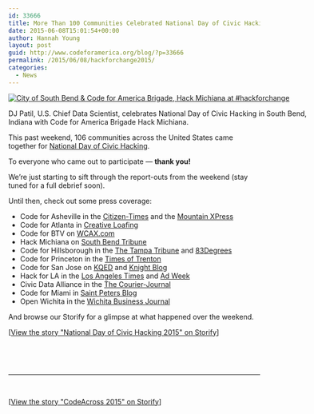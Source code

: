 ```yaml
---
id: 33666
title: More Than 100 Communities Celebrated National Day of Civic Hacking!
date: 2015-06-08T15:01:54+00:00
author: Hannah Young
layout: post
guid: http://www.codeforamerica.org/blog/?p=33666
permalink: /2015/06/08/hackforchange2015/
categories:
  - News
---
```

<div id="attachment_33672" style="width: 610px" class="wp-caption aligncenter">
  <a href="http://www.codeforamerica.org/blog/wp-content/uploads/2015/06/southbend-ndoch.jpg"><img class="wp-image-33672 size-full" src="http://www.codeforamerica.org/blog/wp-content/uploads/2015/06/southbend-ndoch.jpg" alt="City of South Bend & Code for America Brigade, Hack Michiana at #hackforchange " /></a>
  
  <p class="wp-caption-text">
    DJ Patil, U.S. Chief Data Scientist, celebrates National Day of Civic Hacking in South Bend, Indiana with Code for America Brigade Hack Michiana.
  </p>
</div>

This past weekend, 106 communities across the United States came together for [National Day of Civic Hacking](http://hackforchange.org/events/).

To everyone who came out to participate — **thank you!**

We’re just starting to sift through the report-outs from the weekend (stay tuned for a full debrief soon).

Until then, check out some press coverage:

  * Code for Asheville in the [Citizen-Times](http://www.citizen-times.com/story/news/local/2015/06/04/hack-ashevilles-housing-crisis-weekend/28486991/) and the [Mountain XPress](http://mountainx.com/news/code-for-asheville-harnesses-technology-to-help-local-renters-homebuyers/)
  * Code for Atlanta in [Creative Loafing](http://clatl.com/freshloaf/archives/2015/06/05/hackers-and-cdc-team-up-to-tackle-public-health-issues)
  * Code for BTV on [WCAX.com](http://www.wcax.com/story/29251637/national-day-of-civic-hacking-focuses-on-echo-lights-project)
  * Hack Michiana on [South Bend Tribune](http://www.southbendtribune.com/news/local/hackers-move-to-improve-michiana/article_549e2f24-e781-5a22-9374-0bc4c2efa7c5.html)
  * Code for Hillsborough in the [The Tampa Tribune](http://tbo.com/news/business/hillsborough-county-to-join-in-day-of-civic-hacking-20150514/) and [83Degrees](http://www.83degreesmedia.com/innovationnews/hackathontampa052615.aspx)
  * Code for Princeton in the [Times of Trenton](http://www.nj.com/mercer/index.ssf/2015/06/princetons_first_hackathon_will_focus_on_community.html)
  * Code for San Jose on [KQED](http://ww2.kqed.org/news/2015/06/05/hackathon-challenges-silicon-valley-coders-to-tackle-traffic-headaches) and [Knight Blog](http://www.knightfoundation.org/blogs/knightblog/2015/6/5/disrupt-bay-area-transportation-saturdays-hack-my-ride-event/)
  * Hack for LA in the [Los Angeles Times](http://www.latimes.com/local/california/la-me-hackathon-20150607-story.html) and [Ad Week](http://www.adweek.com/news/advertising-branding/can-ad-agency-hack-california-drought-165159)
  * Civic Data Alliance in the [The Courier-Journal](http://www.courier-journal.com/story/news/local/2015/06/07/louisville-hackers-code-public-good/28666213/)
  * Code for Miami in [Saint Peters Blog](http://www.saintpetersblog.com/archives/232662)
  * Open Wichita in the [Wichita Business Journal](http://www.bizjournals.com/wichita/blog/techflash/2015/05/wichita-developers-to-hack-city-data-for-civic.html)

And browse our Storify for a glimpse at what happened over the weekend.

<div class="storify">
  <p>
  </p>
  
  <noscript>
    [<a href="//storify.com/HannahDotYoung/national-day-of-civic-hacking-2015" target="_blank">View the story "National Day of Civic Hacking 2015" on Storify</a>]
  </noscript>
</div>

&nbsp;

&nbsp;

* * *

&nbsp;

<noscript>
  [<a href="//storify.com/HannahDotYoung/codeacross-2015" target="_blank">View the story "CodeAcross 2015" on Storify</a>]
</noscript>